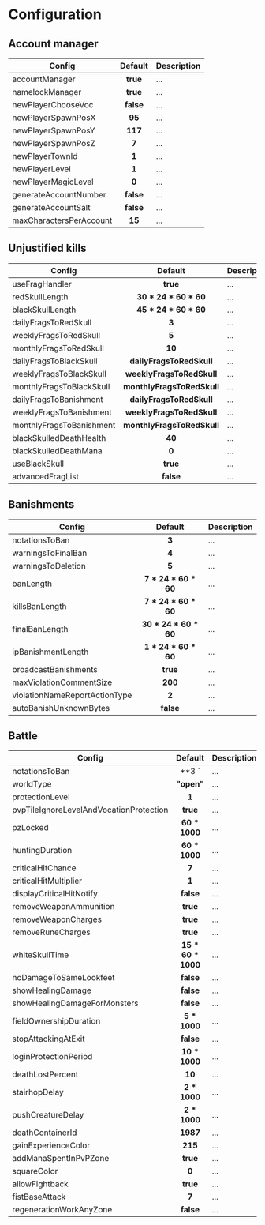 # Configuration

## Account manager

Config | Default | Description
--- | :---: | ---
accountManager | **true** | ...
namelockManager | **true** | ...
newPlayerChooseVoc | **false** | ...
newPlayerSpawnPosX | **95** | ...
newPlayerSpawnPosY | **117** | ...
newPlayerSpawnPosZ | **7** | ...
newPlayerTownId | **1** | ...
newPlayerLevel | **1** | ...
newPlayerMagicLevel | **0** | ...
generateAccountNumber | **false** | ...
generateAccountSalt | **false** | ...
maxCharactersPerAccount | **15** | ...

## Unjustified kills

Config | Default | Description
--- | :---: | ---
useFragHandler | **true** | ...
redSkullLength | **30 * 24 * 60 * 60** | ...
blackSkullLength | **45 * 24 * 60 * 60** | ...
dailyFragsToRedSkull | **3** | ...
weeklyFragsToRedSkull | **5** | ...
monthlyFragsToRedSkull | **10** | ...
dailyFragsToBlackSkull | **dailyFragsToRedSkull** | ...
weeklyFragsToBlackSkull | **weeklyFragsToRedSkull** | ...
monthlyFragsToBlackSkull | **monthlyFragsToRedSkull** | ...
dailyFragsToBanishment | **dailyFragsToRedSkull** | ...
weeklyFragsToBanishment | **weeklyFragsToRedSkull** | ...
monthlyFragsToBanishment | **monthlyFragsToRedSkull** | ...
blackSkulledDeathHealth | **40** | ...
blackSkulledDeathMana | **0** | ...
useBlackSkull | **true** | ...
advancedFragList | **false** | ...

## Banishments

Config | Default | Description
--- | :---: | ---
notationsToBan | **3** | ...
warningsToFinalBan | **4** | ...
warningsToDeletion | **5** | ...
banLength | **7 * 24 * 60 * 60** | ...
killsBanLength | **7 * 24 * 60 * 60** | ...
finalBanLength | **30 * 24 * 60 * 60** | ...
ipBanishmentLength | **1 * 24 * 60 * 60** | ...
broadcastBanishments | **true** | ...
maxViolationCommentSize | **200** | ...
violationNameReportActionType | **2** | ...
autoBanishUnknownBytes | **false** | ...

## Battle

Config | Default | Description
--- | :---: | ---
notationsToBan | **3 `| ...
worldType | **"open"** | ...
protectionLevel | **1** | ...
pvpTileIgnoreLevelAndVocationProtection | **true** | ...
pzLocked | **60 * 1000** | ...
huntingDuration | **60 * 1000** | ...
criticalHitChance | **7** | ...
criticalHitMultiplier | **1** | ...
displayCriticalHitNotify | **false** | ...
removeWeaponAmmunition | **true** | ...
removeWeaponCharges | **true** | ...
removeRuneCharges | **true** | ...
whiteSkullTime | **15 * 60 * 1000** | ...
noDamageToSameLookfeet | **false** | ...
showHealingDamage | **false** | ...
showHealingDamageForMonsters | **false** | ...
fieldOwnershipDuration | **5 * 1000** | ...
stopAttackingAtExit | **false** | ...
loginProtectionPeriod | **10 * 1000** | ...
deathLostPercent | **10** | ...
stairhopDelay | **2 * 1000** | ...
pushCreatureDelay | **2 * 1000** | ...
deathContainerId | **1987** | ...
gainExperienceColor | **215** | ...
addManaSpentInPvPZone | **true** | ...
squareColor | **0** | ...
allowFightback | **true** | ...
fistBaseAttack | **7** | ...
regenerationWorkAnyZone | **false** | ...